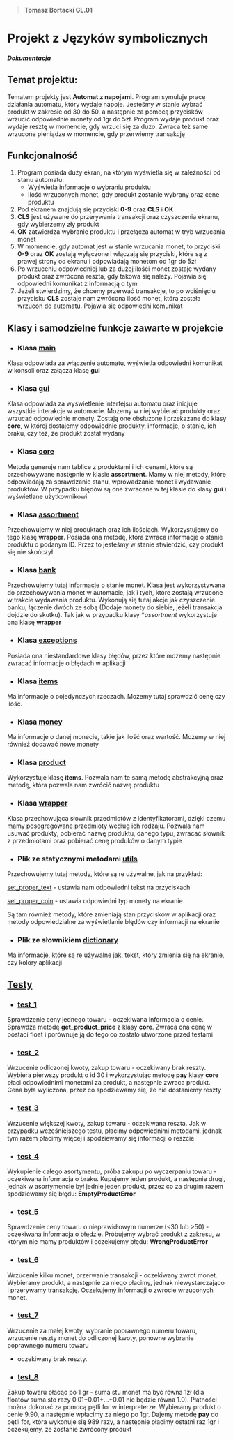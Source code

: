 > **Tomasz Bortacki GL.01**

# Projekt z Języków symbolicznych
##### Dokumentacja

## Temat projektu:

Tematem projekty jest **Automat z napojami**. 
Program symuluje pracę działania automatu, który wydaje napoje.
Jesteśmy w stanie wybrać produkt w zakresie od 30 do 50, 
a następnie za pomocą przycisków wrzucić odpowiednie monety od 1gr do 5zł.
Program wydaje produkt oraz wydaje resztę w momencie, gdy wrzuci się za dużo.
Zwraca też same wrzucone pieniądze w momencie, gdy przerwiemy transakcję

## Funkcjonalność

1. Program posiada duży ekran, na którym wyświetla się w zależności od stanu automatu:
   - Wyświetla informacje o wybraniu produktu
   - Ilość wrzuconych monet, gdy produkt zostanie wybrany oraz cene produktu
2. Pod ekranem znajdują się przyciski **0-9** oraz **CLS** i **OK**
3. **CLS** jest używane do przerywania transakcji oraz czyszczenia ekranu, gdy wybierzemy zły produkt
4. **OK** zatwierdza wybranie produktu i przełącza automat w tryb wrzucania monet
5. W momencie, gdy automat jest w stanie wrzucania monet, to przyciski **0-9** oraz **OK** zostają wyłączone i włączają się przyciski, które są z prawej strony od ekranu i odpowiadają monetom od 1gr do 5zł
6. Po wrzuceniu odpowiedniej lub za dużej ilości monet zostaje wydany produkt oraz zwrócona reszta, gdy takowa się należy. Pojawia się odpowiedni komunikat z informacją o tym
7. Jeżeli stwierdzimy, że chcemy przerwać transakcje, to po wciśnięciu przycisku **CLS** zostaje nam zwrócona ilość monet, która została wrzucon do automatu. Pojawia się odpowiedni komunikat

## Klasy i samodzielne funkcje zawarte w projekcie

- ### Klasa [main](https://github.com/tomaszbortacki/automat-z-napojami-studia/blob/master/main.py)

Klasa odpowiada za włączenie automatu, wyświetla odpowiedni komunikat w konsoli oraz załącza klasę **gui**

- ### Klasa [gui](https://github.com/tomaszbortacki/automat-z-napojami-studia/blob/master/gui/gui.py)

Klasa odpowiada za wyświetlenie interfejsu automatu oraz inicjuje wszystkie interakcje w automacie.
Możemy w niej wybierać produkty oraz wrzucać odpowiednie monety. Zostają one obsłużone i przekazane do klasy **core**,
w której dostajemy odpowiednie produkty, informacje, o stanie, ich braku, czy też, że produkt został wydany

- ### Klasa [core](https://github.com/tomaszbortacki/automat-z-napojami-studia/blob/master/core/core.py)

Metoda generuje nam tablice z produktami i ich cenami, które są przechowywane następnie w klasie **assortment**.
Mamy w niej metody, które odpowiadają za sprawdzanie stanu, wprowadzanie monet i wydawanie produktów. 
W przypadku błędów są one zwracane w tej klasie do klasy **gui** i wyświetlane użytkownikowi

- ### Klasa [assortment](https://github.com/tomaszbortacki/automat-z-napojami-studia/blob/master/assortment/assortment.py)

Przechowujemy w niej produktach oraz ich ilościach. Wykorzystujemy do tego klasę **wrapper**. 
Posiada ona metodę, która zwraca informacje o stanie produktu o podanym ID. Przez to jesteśmy w stanie
stwierdzić, czy produkt się nie skończył

- ### Klasa [bank](https://github.com/tomaszbortacki/automat-z-napojami-studia/blob/master/bank/bank.py)

Przechowujemy tutaj informacje o stanie monet. Klasa jest wykorzystywana do przechowywania monet w automacie, jak i tych, 
które zostają wrzucone w trakcie wydawania produktu. Wykonują się tutaj akcje jak czyszczenie banku, 
łączenie dwóch ze sobą (Dodaje monety do siebie, jeżeli transakcja dojdzie do skutku). Tak jak w przypadku klasy
**assortment* wykorzystuje ona klasę **wrapper**

- ### Klasa [exceptions](https://github.com/tomaszbortacki/automat-z-napojami-studia/blob/master/exceptions/exceptions.py)

Posiada ona niestandardowe klasy błędów, przez które możemy następnie zwracać informacje o błędach w aplikacji

- ### Klasa [items](https://github.com/tomaszbortacki/automat-z-napojami-studia/blob/master/items/items.py)

Ma informacje o pojedynczych rzeczach. Możemy tutaj sprawdzić cenę czy ilość.

- ### Klasa [money](https://github.com/tomaszbortacki/automat-z-napojami-studia/blob/master/money/money.py)

Ma informacje o danej monecie, takie jak ilość oraz wartość. Możemy w niej również dodawać nowe monety

- ### Klasa [product](https://github.com/tomaszbortacki/automat-z-napojami-studia/blob/master/product/product.py)

Wykorzystuje klasę **items**. Pozwala nam te samą metodę abstrakcyjną oraz metodę, która pozwala nam zwrócić nazwę produktu

- ### Klasa [wrapper](https://github.com/tomaszbortacki/automat-z-napojami-studia/blob/master/wrapper/wrapper.py)

Klasa przechowująca słownik przedmiotów z identyfikatorami, dzięki czemu mamy posegregowane przedmioty według ich rodzaju.
Pozwala nam usuwać produkty, pobierać nazwę produktu, danego typu, zwracać słownik z przedmiotami oraz pobierać
cenę produków o danym typie

- ### Plik ze statycznymi metodami [utils](https://github.com/tomaszbortacki/automat-z-napojami-studia/blob/master/utils/utils.py)

Przechowujemy tutaj metody, które są re używalne, jak na przykład:

[set_proper_text](https://github.com/tomaszbortacki/automat-z-napojami-studia/blob/master/utils/utils.py#L7) - 
ustawia nam odpowiedni tekst na przyciskach

[set_proper_coin](https://github.com/tomaszbortacki/automat-z-napojami-studia/blob/master/utils/utils.py#L20) - 
ustawia odpowiedni typ monety na ekranie

Są tam również metody, które zmieniają stan przycisków w aplikacji oraz metody odpowiedzialne za wyświetlanie błędów czy informacji na ekranie

- ### Plik ze słownikiem [dictionary](https://github.com/tomaszbortacki/automat-z-napojami-studia/blob/master/utils/dictionary.py)

Ma informacje, które są re używalne jak, tekst, który zmienia się na ekranie, czy kolory aplikacji

## [Testy](https://github.com/tomaszbortacki/automat-z-napojami-studia/blob/master/tests/tests.py)

- ### [test_1](https://github.com/tomaszbortacki/automat-z-napojami-studia/blob/master/tests/tests.py#L15)

Sprawdzenie ceny jednego towaru - oczekiwana informacja o cenie. Sprawdza metodę **get_product_price**
z klasy **core**. Zwraca ona cenę w postaci float i porównuje ją do tego co zostało utworzone przed testami

- ### [test_2](https://github.com/tomaszbortacki/automat-z-napojami-studia/blob/master/tests/tests.py#L21)

Wrzucenie odliczonej kwoty, zakup towaru - oczekiwany brak reszty. Wybiera pierwszy produkt o id 30 i wykorzystując metodę
**pay** klasy **core** płaci odpowiednimi monetami za produkt, a następnie zwraca produkt. Cena była wyliczona, 
przez co spodziewamy się, że nie dostaniemy reszty

- ### [test_3](https://github.com/tomaszbortacki/automat-z-napojami-studia/blob/master/tests/tests.py#L37)

Wrzucenie większej kwoty, zakup towaru - oczekiwana reszta. Jak w przypadku wcześniejszego testu, płacimy odpowiednimi metodami,
jednak tym razem płacimy więcej i spodziewamy się informacji o reszcie 

- ### [test_4](https://github.com/tomaszbortacki/automat-z-napojami-studia/blob/master/tests/tests.py#L47)

Wykupienie całego asortymentu, próba zakupu po wyczerpaniu towaru - oczekiwana informacja o braku.
Kupujemy jeden produkt, a następnie drugi, jednak w asortymencie był jednie jeden produkt, przez co za drugim razem spodziewamy się błędu:
**EmptyProductError**

- ### [test_5](https://github.com/tomaszbortacki/automat-z-napojami-studia/blob/master/tests/tests.py#L63)

Sprawdzenie ceny towaru o nieprawidłowym numerze (<30 lub >50) - oczekiwana informacja o błędzie.
Próbujemy wybrać produkt z zakresu, w którym nie mamy produktów i oczekujemy błędu:
**WrongProductError**

- ### [test_6](https://github.com/tomaszbortacki/automat-z-napojami-studia/blob/master/tests/tests.py#L70)

Wrzucenie kilku monet, przerwanie transakcji - oczekiwany zwrot monet. Wybieramy produkt, a następnie za niego płacimy, jednak niewystarczająco 
i przerywamy transakcję. Oczekujemy informacji o zwrocie wrzuconych monet.

- ### [test_7](https://github.com/tomaszbortacki/automat-z-napojami-studia/blob/master/tests/tests.py#L82)

Wrzucenie za małej kwoty, wybranie poprawnego numeru towaru, wrzucenie reszty monet do odliczonej kwoty, ponowne wybranie poprawnego numeru towaru
- oczekiwany brak reszty.

- ### [test_8](https://github.com/tomaszbortacki/automat-z-napojami-studia/blob/master/tests/tests.py#L100)

Zakup towaru płacąc po 1 gr - suma stu monet ma być równa 1zł (dla floatów suma sto razy 0.01+0.01+...+0.01 nie będzie równa 1.0).
Płatności można dokonać za pomocą pętli for w interpreterze. Wybieramy produkt o cenie 9.90, a następnie wpłacimy za niego po 1gr.
Dajemy metodę **pay** do pętli for, która wykonuje się 989 razy, a następnie płacimy ostatni raz 1gr i oczekujemy, że zostanie zwrócony produkt


